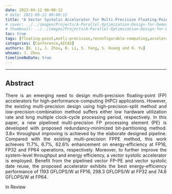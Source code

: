 ```yaml
---
date: 2022-04-12 00:00:12
# date: 2021-09-12 00:00:12
title: "A Vector Systolic Accelerator for Multi-Precision Floating-Point High-Performance Computing [pending]"
# cover: ../../images/Projects/A-Parallel-Optimization-Design-for-Demosaicing&RISC-V-CPU-on-FPGA/half-flow.svg
# thumbnail: ../../images/Projects/A-Parallel-Optimization-Design-for-Demosaicing&RISC-V-CPU-on-FPGA/dema.svg
toc: true
tags: [floating-point,mutli-precision,reconfigurable-computing,accelerator]
categories: [Conference,AICAS]
authors: [K. Li, J. Zhou, B. Li, S. Yang, S. Huang and H. Yu]
whoami: J. Zhou
timelineNoDate: true
---
```

---

## Abstract

<p style='text-align: justify;'>
There is an emerging need to design multi-precision floating-point (FP) accelerators for high-performance-computing (HPC) applications. However, the existing multi-precision design using high-precision-split method and low-precision-combination method suffers either low hardware utilization rate and long multiple clock-cycle processing period, respectively. In this paper, a new pipelined multi-precision FP processing element (PE) is developed with proposed redundancy-minimized bit-partitioning method. 3.8× throughput improving is achieved by the elaborate designed pipeline. Compared with the existing multi-precision FPPE method, this work achieves 11.7%, 6.7%, 62.6% enhancement on energy-efficiency at FP16, FP32 and FP64 operations, respectively. Moreover, to further improve the system-level throughput and energy efficiency, a vector systolic accelerator is employed. Benefit from the pipelined vector FP-PE and vector systolic date reuse, the proposed accelerator exhibits the best energy-efficiency performance of 1193 GFLOPS/W at FP16, 298.3 GFLOPS/W at FP32 and 74.6 GFLOPS/W at FP64.</p>

In Review
